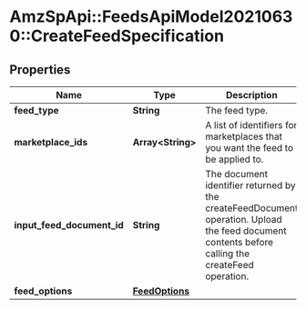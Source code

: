 # AmzSpApi::FeedsApiModel20210630::CreateFeedSpecification

## Properties
Name | Type | Description | Notes
------------ | ------------- | ------------- | -------------
**feed_type** | **String** | The feed type. | 
**marketplace_ids** | **Array&lt;String&gt;** | A list of identifiers for marketplaces that you want the feed to be applied to. | 
**input_feed_document_id** | **String** | The document identifier returned by the createFeedDocument operation. Upload the feed document contents before calling the createFeed operation. | 
**feed_options** | [**FeedOptions**](FeedOptions.md) |  | [optional] 


